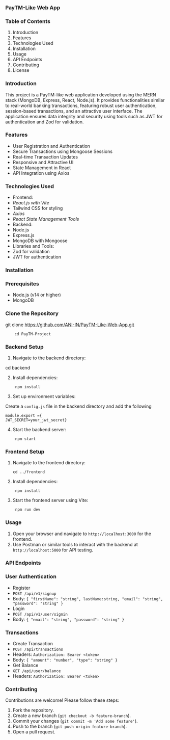### PayTM-Like Web App

### Table of Contents

1.  Introduction
2.  Features
3.  Technologies Used
4.  Installation
5.  Usage
6.  API Endpoints
7.  Contributing
8.  License

### Introduction

This project is a PayTM-like web application developed using the MERN stack (MongoDB, Express, React, Node.js). It provides functionalities similar to real-world banking transactions, featuring robust user authentication, session-based transactions, and an attractive user interface. The application ensures data integrity and security using tools such as JWT for authentication and Zod for validation.

### Features

-   User Registration and Authentication
-   Secure Transactions using Mongoose Sessions
-   Real-time Transaction Updates
-   Responsive and Attractive UI
-   State Management in React
-   API Integration using Axios

### Technologies Used

-   Frontend:
-   _React.js with Vite_
-   Tailwind CSS for styling
-   _Axios_
-   _React State Management Tools_
-   Backend:
-   Node.js
-   Express.js
-   MongoDB with Mongoose
-   Libraries and Tools:
-   Zod for validation
-   JWT for authentication

### Installation

### Prerequisites

-   Node.js (v14 or higher)
-   MongoDB

### Clone the Repository

git clone https://github.com/ANI-IN/PayTM-Like-Web-App.git

		cd PayTM-Project

### Backend Setup

1.  Navigate to the backend directory:

cd backend

2. Install dependencies:

		npm install

3. Set up environment variables:

Create a `config.js` file in the backend directory and add the following

	module.export ={  
	JWT_SECRET=your_jwt_secret}

4. Start the backend server:

		npm start

### Frontend Setup

1.  Navigate to the frontend directory:

		cd ../frontend

2. Install dependencies:

		npm install

3. Start the frontend server using Vite:

		npm run dev

### Usage

1.  Open your browser and navigate to `http://localhost:3000` for the frontend.
2.  Use Postman or similar tools to interact with the backend at `http://localhost:5000` for API testing.

### API Endpoints

### User Authentication

-   Register
-   `POST /api/v1/signup`
-   Body: `{ "firstName": "string", lastName:string, "email": "string", "password": "string" }`
-   Login
-   `POST /api/v1/user/signin`
-   Body: `{ "email": "string", "password": "string" }`

### Transactions

-   Create Transaction
-   `POST /api/transactions`
-   Headers: `Authorization: Bearer <token>`
-   Body: `{ "amount": "number", "type": "string" }`
-   Get Balance
-   `GET /api/user/balance`
-   Headers: `Authorization: Bearer <token>`

### Contributing

Contributions are welcome! Please follow these steps:

1.  Fork the repository.
2.  Create a new branch (`git checkout -b feature-branch`).
3.  Commit your changes (`git commit -m 'Add some feature'`).
4.  Push to the branch (`git push origin feature-branch`).
5.  Open a pull request.

